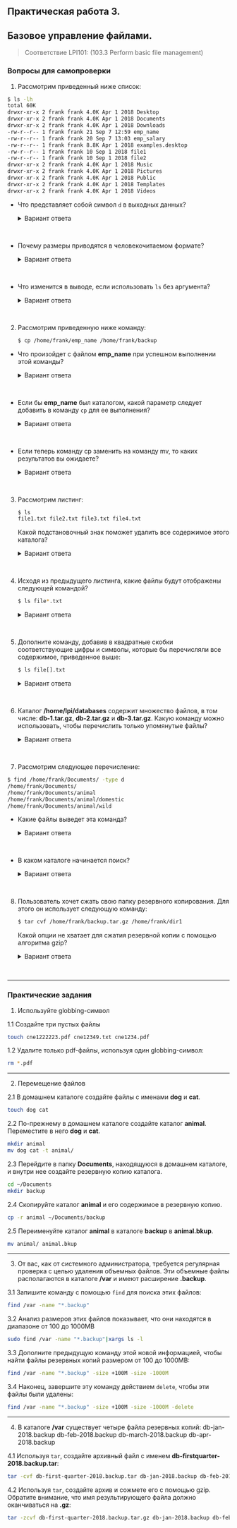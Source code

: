 ## Практическая работа 3. 
## Базовое управление файлами.

> Соответствие LPI101: (103.3 Perform basic file management)

### Вопросы для самопроверки
1. Рассмотрим приведенный ниже список:
```sh
$ ls -lh
total 60K
drwxr-xr-x 2 frank frank 4.0K Apr 1 2018 Desktop
drwxr-xr-x 2 frank frank 4.0K Apr 1 2018 Documents
drwxr-xr-x 2 frank frank 4.0K Apr 1 2018 Downloads
-rw-r--r-- 1 frank frank 21 Sep 7 12:59 emp_name
-rw-r--r-- 1 frank frank 20 Sep 7 13:03 emp_salary
-rw-r--r-- 1 frank frank 8.8K Apr 1 2018 examples.desktop
-rw-r--r-- 1 frank frank 10 Sep 1 2018 file1
-rw-r--r-- 1 frank frank 10 Sep 1 2018 file2
drwxr-xr-x 2 frank frank 4.0K Apr 1 2018 Music
drwxr-xr-x 2 frank frank 4.0K Apr 1 2018 Pictures
drwxr-xr-x 2 frank frank 4.0K Apr 1 2018 Public
drwxr-xr-x 2 frank frank 4.0K Apr 1 2018 Templates
drwxr-xr-x 2 frank frank 4.0K Apr 1 2018 Videos
```
- Что представляет собой символ `d` в выходных данных?
    <details>
    <summary>Вариант ответа</summary>

    `d` - это символ, идентифицирующий каталог.
    
    </details>
<br> 


- Почему размеры приводятся в человекочитаемом формате?
    <details>
    <summary>Вариант ответа</summary>

    Из-за опции `-h`.
    
    </details>
<br> 


- Что изменится в выводе, если использовать `ls` без аргумента?
    <details>
    <summary>Вариант ответа</summary>

    Будут представлены только имена каталогов и файлов.
    
    </details>
<br> 


2. Рассмотрим приведенную ниже команду:
    ```sh
    $ cp /home/frank/emp_name /home/frank/backup
    ```
- Что произойдет с файлом **emp_name** при успешном выполнении этой команды?
    <details>
    <summary>Вариант ответа</summary>

    **emp_name** будет скопирован в резервную копию.
    
    </details>
<br> 


- Если бы **emp_name** был каталогом, какой параметр следует добавить в команду `cp` для ее выполнения?
    <details>
    <summary>Вариант ответа</summary>

    параметр `-r`
    
    </details>
<br> 


- Если теперь команду cp заменить на команду mv, то каких результатов вы ожидаете?
    <details>
    <summary>Вариант ответа</summary>

    emp_name будет перемещен в резервную копию. Он больше не будет присутствовать в домашнем каталоге пользователя frank.
    
    </details>
<br> 


3. Рассмотрим листинг:
    ```sh
    $ ls
    file1.txt file2.txt file3.txt file4.txt
    ```
    Какой подстановочный знак поможет удалить все содержимое этого каталога?
    <details>
    <summary>Вариант ответа</summary>

    Звездочка `*`.
    
    </details>
<br> 


4. Исходя из предыдущего листинга, какие файлы будут отображены следующей командой?

    ```sh
    $ ls file*.txt
    ```
    <details>
    <summary>Вариант ответа</summary>

    Все, поскольку символ "звездочка" обозначает любое количество символов.
    
    </details>
<br> 


5. Дополните команду, добавив в квадратные скобки соответствующие цифры и символы, которые бы перечисляли все содержимое, приведенное выше:
    ```sh
    $ ls file[].txt
    ```
    <details>
    <summary>Вариант ответа</summary>

    Необходимо ввести `file[0-9].txt`
    
    </details>
<br>     


6. Каталог **/home/lpi/databases** содержит множество файлов, в том числе: **db-1.tar.gz**, **db-2.tar.gz** и **db-3.tar.gz**. Какую команду можно использовать, чтобы перечислить только упомянутые файлы?

    <details>
    <summary>Вариант ответа</summary>

    ```sh
    ls db-[1-3].tar.gz
    ```
    
    </details>
<br> 




7.   Рассмотрим следующее перечисление:
```sh
$ find /home/frank/Documents/ -type d
/home/frank/Documents/
/home/frank/Documents/animal
/home/frank/Documents/animal/domestic
/home/frank/Documents/animal/wild
```

- Какие файлы выведет эта команда?
    <details>
    <summary>Вариант ответа</summary>

    Каталоги.
    
    </details>
<br> 


- В каком каталоге начинается поиск?
    <details>
    <summary>Вариант ответа</summary>

    **/home/frank/Documents**
    
    </details>
<br> 


8. Пользователь хочет сжать свою папку резервного копирования. Для этого он использует следующую команду:
    ```sh
    $ tar cvf /home/frank/backup.tar.gz /home/frank/dir1
    ```
    Какой опции не хватает для сжатия резервной копии с помощью алгоритма gzip?
    <details>
    <summary>Вариант ответа</summary>

    Опция `-z`.
    
    </details>
<br> 



---
### Практические задания

1. Используйте globbing-символ
   
1.1   Создайте три пустых файлы
```sh
touch cne1222223.pdf cne12349.txt cne1234.pdf
```
1.2 Удалите только pdf-файлы, используя один globbing-символ:
```sh
rm *.pdf
```

---
2. Перемещение файлов

2.1 В домашнем каталоге создайте файлы с именами **dog** и **cat**.
```sh
touch dog cat
```

2.2 По-прежнему в домашнем каталоге создайте каталог **animal**. Переместите в него **dog** и **cat**.
```sh
mkdir animal
mv dog cat -t animal/
```

2.3 Перейдите в папку **Documents**, находящуюся в домашнем каталоге, и внутри нее создайте резервную копию каталога.
```sh
cd ~/Documents
mkdir backup
```

2.4 Скопируйте каталог **animal** и его содержимое в резервную копию.
```sh
cp -r animal ~/Documents/backup
```

2.5  Переименуйте каталог **animal** в каталоге **backup** в **animal.bkup**.
```sh
mv animal/ animal.bkup
```

---
3.  От вас, как от системного администратора, требуется регулярная проверка с целью удаления объемных файлов. Эти объемные файлы располагаются в каталоге **/var** и имеют расширение **.backup**.

3.1 Запишите команду с помощью `find` для поиска этих файлов:
```sh
find /var -name "*.backup"
```

3.2 Анализ размеров этих файлов показывает, что они находятся в диапазоне от 100 до 1000MB 
```sh
sudo find /var -name "*.backup"|xargs ls -l
```  

3.3 Дополните предыдущую команду этой новой информацией, чтобы найти файлы резервных копий размером от 100 до 1000MB:

```sh
find /var -name "*.backup" -size +100M -size -1000M
```

3.4 Наконец, завершите эту команду действием `delete`, чтобы эти файлы были удалены:
```sh
find /var -name "*.backup" -size +100M -size -1000M -delete
```

---
4.  В каталоге **/var** существует четыре файла резервных копий:
db-jan-2018.backup
db-feb-2018.backup
db-march-2018.backup
db-apr-2018.backup

4.1 Используя `tar`, создайте архивный файл с именем **db-firstquarter-2018.backup.tar**:
```sh
tar -cvf db-first-quarter-2018.backup.tar db-jan-2018.backup db-feb-2018.backup db-march-2018.backup db-apr-2018.backup
```

4.2 Используя `tar`, создайте архив и сожмете его с помощью gzip. Обратите внимание, что имя результирующего файла должно оканчиваться на **.gz**:
```sh
tar -zcvf db-first-quarter-2018.backup.tar.gz db-jan-2018.backup db-feb-2018.backup db-march-2018.backup db-apr-2018.backup
```